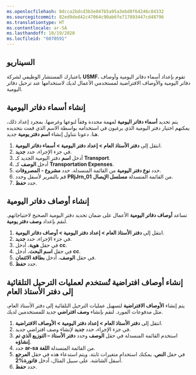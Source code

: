 ```yaml
---
ms.openlocfilehash: 8dcca2bdcd3b3e047b5a95a3ebd0f64246c84332
ms.sourcegitcommit: 82ed9ded42c47064c90ab6fe717893447cd48796
ms.translationtype: HT
ms.contentlocale: ar-SA
ms.lasthandoff: 10/19/2020
ms.locfileid: "6070591"
---
```

## <a name="scenario"></a>السيناريو

باعتبارك المستشار الوظيفي لشركة **USMF**، تقوم بإعداد أسماء دفاتر اليومية وأوصاف دفاتر اليومية والأوصاف الافتراضية لمستخدمي الأعمال لديك لاستخدامها عند ترحيل دفاتر اليومية.

## <a name="create-journal-names"></a>إنشاء أسماء دفاتر اليومية

يتم تحديد **أسماء دفاتر اليومية** لمهمة محددة وفقاً لنوعها وغرضها. بمجرد إعداد ذلك، يمكنهم اختيار دفتر اليومية الذي يرغبون في استخدامه بواسطة الاسم الذي قمت بتحديده هنا. دعونا نتناول إنشاء **اسم دفتر يومية** جديد.

1.  انتقل إلى **دفتر الأستاذ العام > إعداد دفتر اليومية > أسماء دفاتر اليومية**.
2.  في جزء الإجراء، حدد **جديد**.
3.  أدخل **اسم** دفتر اليومية الجديد كـ **Transport**.
4.  أدخل **الوصف** كـ **‎Transportation Expenses**.
5.  حدد **نوع دفتر اليومية** من القائمة المنسدلة. حدد **مشروع - المصروفات**.
6.  قم بالتمرير لأسفل وحدد **PRjJrn_01** من القائمة المنسدلة **مسلسل الإيصال**.
7.  حدد **حفظ**.

## <a name="create-journal-descriptions"></a>إنشاء أوصاف دفاتر اليومية

تساعد **أوصاف دفاتر اليومية** الأعمال على ضمان تحديد دفتر اليومية الصحيح لاحتياجاتهم. لنقم بإعداد **وصف دفتر يومية**.

1. انتقل إلى **دفتر الأستاذ العام > إعداد دفتر اليومية > أوصاف دفاتر اليومية**.
2. في جزء الإجراء، حدد **جديد**.
3. في حقل **هوية**، أدخل **‎cc**.
4. في حقل **اسم البحث**، أدخل **cc**.
5. في حقل **الوصف**، أدخل **بطاقة الائتمان**.
6. حدد **حفظ**.

## <a name="create-default-descriptions-used-for-automatic-postings-to-the-general-ledger"></a>إنشاء أوصاف افتراضية تُستخدم لعمليات الترحيل التلقائية إلى دفتر الأستاذ العام

يتم إنشاء **الأوصاف الافتراضية** لتسهيل عمليات الترحيل التلقائية إلى دفتر الأستاذ العام، مثل مدفوعات المورد. لنقم بإنشاء **وصف افتراضي** جديد للمستخدمين لديك.

1.  انتقل إلى **دفتر الأستاذ العام > إعداد دفتر اليومية > الأوصاف الافتراضية**.
2.  في جزء الإجراء، حدد **جديد** لإنشاء وصف افتراضي جديد.
3.  استخدم القائمة المنسدلة في حقل **الوصف** وحدد **دفتر الأستاذ – التوزيع الذي تم إنشاؤه**.
4.  حدد **ar-sa** من القائمة المنسدلة **اللغة**.
5.  في حقل **النص**، يمكنك استخدام متغيرات ثابتة. ويتم استدعاء هذه في حقل **المرجع** أسفل الشاشة. على سبيل المثال، أدخل **فاتورة%2**.
6.  حدد **حفظ**.
